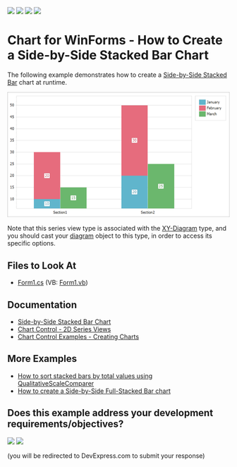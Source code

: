 <!-- default badges list -->
![](https://img.shields.io/endpoint?url=https://codecentral.devexpress.com/api/v1/VersionRange/128573839/21.2.1%2B)
[![](https://img.shields.io/badge/Open_in_DevExpress_Support_Center-FF7200?style=flat-square&logo=DevExpress&logoColor=white)](https://supportcenter.devexpress.com/ticket/details/E2092)
[![](https://img.shields.io/badge/📖_How_to_use_DevExpress_Examples-e9f6fc?style=flat-square)](https://docs.devexpress.com/GeneralInformation/403183)
[![](https://img.shields.io/badge/💬_Leave_Feedback-feecdd?style=flat-square)](#does-this-example-address-your-development-requirementsobjectives)
<!-- default badges end -->

# Chart for WinForms - How to Create a Side-by-Side Stacked Bar Chart

The following example demonstrates how to create a [Side-by-Side Stacked Bar](https://docs.devexpress.com/WindowsForms/7565/controls-and-libraries/chart-control/series-views/2d-series-views/bar-series-views/side-by-side-stacked-bar-chart?p=netframework) chart at runtime.

![Side-by-side stacked bar sample](images/side-by-side-stacked-bar-chart.png)

Note that this series view type is associated with the [XY-Diagram](https://docs.devexpress.com/WindowsForms/5908/controls-and-libraries/chart-control/diagram/xy-diagram?p=netframework)
 type, and you should cast your [diagram](https://docs.devexpress.com/WindowsForms/DevExpress.XtraCharts.ChartControl.Diagram?p=netframework) object to this type, in order to access its specific options.

## Files to Look At

* [Form1.cs](./CS/SideBySideStackedBarChart/Form1.cs) (VB: [Form1.vb](./VB/SideBySideStackedBarChart/Form1.vb))

## Documentation

* [Side-by-Side Stacked Bar Chart](https://docs.devexpress.com/WindowsForms/7565/controls-and-libraries/chart-control/series-views/2d-series-views/bar-series-views/side-by-side-stacked-bar-chart)
* [Chart Control - 2D Series Views](https://docs.devexpress.com/WindowsForms/2960/controls-and-libraries/chart-control/series-views/2d-series-views)
* [Chart Control Examples - Creating Charts](https://docs.devexpress.com/WindowsForms/2458/controls-and-libraries/chart-control/examples#creating)

## More Examples

* [How to sort stacked bars by total values using QualitativeScaleComparer](https://github.com/DevExpress-Examples/how-to-sort-stacked-bars-by-total-values-using-qualitativescalecomparer-t585190)
* [How to create a Side-by-Side Full-Stacked Bar chart](https://github.com/DevExpress-Examples/how-to-create-a-side-by-side-full-stacked-bar-chart-e2093)
<!-- feedback -->
## Does this example address your development requirements/objectives?

[<img src="https://www.devexpress.com/support/examples/i/yes-button.svg"/>](https://www.devexpress.com/support/examples/survey.xml?utm_source=github&utm_campaign=winforms-charts-create-a-side-by-side-stacked-bars&~~~was_helpful=yes) [<img src="https://www.devexpress.com/support/examples/i/no-button.svg"/>](https://www.devexpress.com/support/examples/survey.xml?utm_source=github&utm_campaign=winforms-charts-create-a-side-by-side-stacked-bars&~~~was_helpful=no)

(you will be redirected to DevExpress.com to submit your response)
<!-- feedback end -->
